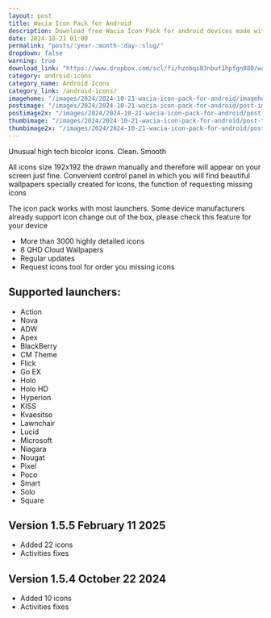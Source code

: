 ```yaml
---
layout: post
title: Wacia Icon Pack for Android
description: Download free Wacia Icon Pack for android devices made with unusual high tech design and themed wallpapers
date: 2024-10-21 01:00
permalink: "posts/:year-:month-:day-:slug/"
dropdown: false
warning: true
download_link: "https://www.dropbox.com/scl/fi/hzobqs83nbuf1hpfgn080/wacia.apk?rlkey=qpyvmc3ftloldjezi2jf8kmcy&st=s4qpaybq&dl=1"
category: android-icons
category_name: Android Icons
category_link: /android-icons/
imagehome: "/images/2024/2024-10-21-wacia-icon-pack-for-android/imagehome.jpg"
postimage: "/images/2024/2024-10-21-wacia-icon-pack-for-android/post-image.jpg"
postimage2x: "/images/2024/2024-10-21-wacia-icon-pack-for-android/post-image2x.jpg"
thumbimage: "/images/2024/2024-10-21-wacia-icon-pack-for-android/post-thumb.jpg"
thumbimage2x: "/images/2024/2024-10-21-wacia-icon-pack-for-android/post-thumb2x.jpg"
---
```


<p>Unusual high tech bicolor icons. Clean. Smooth</p>

<p>All icons size 192x192 the drawn manually and therefore will appear on your screen just fine. Convenient control panel in which you will find beautiful wallpapers specially created for icons, the function of requesting missing icons</p>

<p>The icon pack works with most launchers. Some device manufacturers already support icon change out of the box, please check this feature for your device</p>

<ul>
  <li>More than 3000 highly detailed icons</li>
  <li>8 QHD Cloud Wallpapers</li>
  <li>Regular updates</li>
  <li>Request icons tool for order you missing icons</li>
</ul>

## Supported launchers:

<ul>
  <li>Action</li>
  <li>Nova</li>
  <li>ADW</li>
  <li>Apex</li>
  <li>BlackBerry</li>
  <li>CM Theme</li>
  <li>Flick</li>
  <li>Go EX</li>
  <li>Holo</li>
  <li>Holo HD</li>
  <li>Hyperion</li>
  <li>KISS</li>
  <li>Kvaesitso</li>
  <li>Lawnchair</li>
  <li>Lucid</li>
  <li>Microsoft</li>
  <li>Niagara</li>
  <li>Nougat</li>
  <li>Pixel</li>
  <li>Poco</li>
  <li>Smart</li>
  <li>Solo</li>
  <li>Square</li>
</ul>

## Version 1.5.5 February 11 2025

<ul>
  <li>Added 22 icons</li>
  <li>Activities fixes</li>
</ul>

## Version 1.5.4 October 22 2024

<ul>
  <li>Added 10 icons</li>
  <li>Activities fixes</li>
</ul>